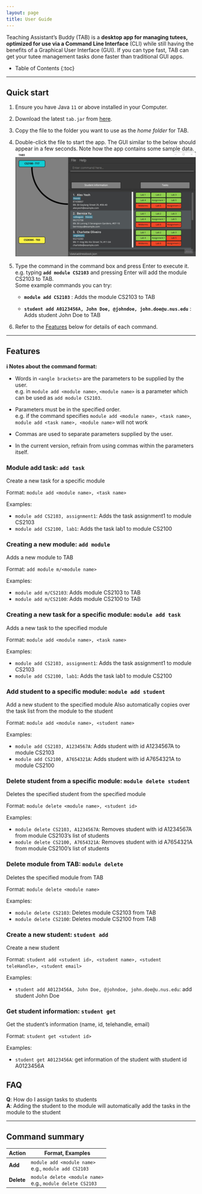 ```yaml
---
layout: page
title: User Guide
---
```


Teaching Assistant’s Buddy (TAB) is a **desktop app for managing tutees, optimized for use via a Command Line Interface** (CLI) while still 
having the benefits of a Graphical User Interface (GUI). If you can type fast, TAB can get your tutee management 
tasks done faster than traditional GUI apps.

* Table of Contents
{:toc}

--------------------------------------------------------------------------------------------------------------------

## Quick start

1. Ensure you have Java `11` or above installed in your Computer.

1. Download the latest `tab.jar` from [here](https://github.com/AY2122S1-CS2103-F09-1/tp/releases).

1. Copy the file to the folder you want to use as the _home folder_ for TAB.

1. Double-click the file to start the app. The GUI similar to the below should appear in a few seconds. Note how the app contains some sample data.<br>
   ![Ui](images/Ui.png)

1. Type the command in the command box and press Enter to execute it. e.g. typing **`add module CS2103`** and pressing Enter will add the module CS2103 to TAB.<br>
   Some example commands you can try:

   * **`module add CS2103`** : Adds the module CS2103 to TAB

   * **`student add A0123456A, John Doe, @johndoe, john.doe@u.nus.edu`** : Adds student John Doe to TAB

1. Refer to the [Features](#features) below for details of each command.

--------------------------------------------------------------------------------------------------------------------

## Features

<div markdown="block" class="alert alert-info">

**:information_source: Notes about the command format:**<br>

* Words in `<angle brackets>` are the parameters to be supplied by the user.<br>
  e.g. in `module add <module name>`, `<module name>` is a parameter which can be used as `add module CS2103`.

* Parameters must be in the specified order.<br>
  e.g. if the command specifies `module add <module name>, <task name>`, `module add <task name>, <module name>` will not work

* Commas are used to separate parameters supplied by the user.

* In the current version, refrain from using commas within the parameters itself.

</div>


### Module add task: `add task`

Create a new task for a specific module

Format: `module add <module name>, <task name>`

Examples:
* `module add CS2103, assignment1`: Adds the task assignment1 to module CS2103
* `module add CS2100, lab1`: Adds the task lab1 to module CS2100

### Creating a new module: `add module`

Adds a new module to TAB

Format: `add module m/<module name>`

Examples:
* `module add m/CS2103`: Adds module CS2103 to TAB
* `module add m/CS2100`: Adds module CS2100 to TAB

### Creating a new task for a specific module: `module add task`

Adds a new task to the specified module

Format: `module add <module name>, <task name>`

Examples:
* `module add CS2103, assignment1`: Adds the task assignment1 to module CS2103
* `module add CS2100, lab1`: Adds the task lab1 to module CS2100

### Add student to a specific module: `module add student`

Add a new student to the specified module
Also automatically copies over the task list from the module to the student

Format: `module add <module name>, <student name>`

Examples:
* `module add CS2103, A1234567A`: Adds student with id A1234567A to module CS2103
* `module add CS2100, A7654321A`: Adds student with id A7654321A to module CS2100

### Delete student from a specific module: `module delete student`

Deletes the specified student from the specified module

Format: `module delete <module name>, <student id>`

Examples:
* `module delete CS2103, A1234567A`: Removes student with id A1234567A from module CS2103’s list of students
* `module delete CS2100, A7654321A`: Removes student with id A7654321A from module CS2100’s list of students

### Delete module from TAB: `module delete`

Deletes the specified module from TAB

Format: `module delete <module name>`

Examples:
* `module delete CS2103`: Deletes module CS2103 from TAB
* `module delete CS2100`: Deletes module CS2100 from TAB

### Create a new student: `student add`

Create a new student

Format: `student add <student id>, <student name>, <student teleHandle>, <student email>`

Examples:
* `student add A0123456A, John Doe, @johndoe, john.doe@u.nus.edu`: add student John Doe

### Get student information: `student get`

Get the student’s information (name, id, telehandle, email)

Format: `student get <student id>`

Examples:
* `student get A0123456A`: get information of the student with student id A0123456A

## FAQ

**Q**: How do I assign tasks to students<br>
**A**: Adding the student to the module will automatically add the tasks in the module to the student

--------------------------------------------------------------------------------------------------------------------

## Command summary

Action | Format, Examples
--------|------------------
**Add** | `module add <module name>` <br> e.g., `module add CS2103`
**Delete** | `module delete <module name>`<br> e.g., `module delete CS2103`
